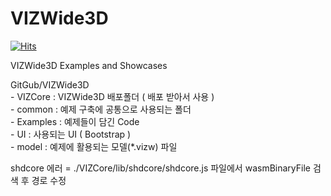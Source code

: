 # VIZWide3D

[![Hits](https://hits.seeyoufarm.com/api/count/incr/badge.svg?url=https%3A%2F%2Fgithub.com%2Fsofthills3d%2FVIZWide3D&count_bg=%2379C83D&title_bg=%23555555&icon=&icon_color=%23E7E7E7&title=hits&edge_flat=false)](https://hits.seeyoufarm.com)

VIZWide3D Examples and Showcases

GitGub/VIZWide3D  
    - VIZCore : VIZWide3D 배포폴더 ( 배포 받아서 사용 )  
    - common  : 예제 구축에 공통으로 사용되는 폴더  
        - Examples : 예제들이 담긴 Code  
        - UI : 사용되는 UI ( Bootstrap )  
    - model   : 예제에 활용되는 모델(*.vizw) 파일  
  
shdcore 에러 = ./VIZCore/lib/shdcore/shdcore.js 파일에서 wasmBinaryFile 검색 후 경로 수정
